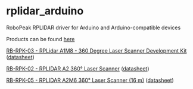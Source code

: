 rplidar_arduino
===============

RoboPeak RPLIDAR driver for Arduino and Arduino-compatible devices

Products can be found [here](https://www.robotshop.com/en/robopeak.html)

[RB-RPK-03 - RPLidar A1M8 - 360 Degree Laser Scanner Development Kit
](https://www.robotshop.com/en/rplidar-a1m8-360-degree-laser-scanner-development-kit.html) ([datasheet](https://www.robotshop.com/media/files/pdf/rplidar-a1m8-360-degree-laser-scanner-development-kit-datasheet-1.pdf))

[RB-RPK-02 - RPLIDAR A2 360° Laser Scanner](https://www.robotshop.com/en/rplidar-a2-360-laser-scanner.html) ([datasheet](https://www.robotshop.com/media/files/pdf2/ld208_slamtec_rplidar_datasheet_a2m8_v1.0_en.pdf))

[RB-RPK-05 - RPLIDAR A2M6 360° Laser Scanner (16 m)](https://www.robotshop.com/en/rplidar-a2m6-360-laser-scanner-16-m.html) ([datasheet](https://www.robotshop.com/media/files/pdf2/ld206_slamtec_rplidar_datasheet_a2m6_v0.1_en.pdf))

